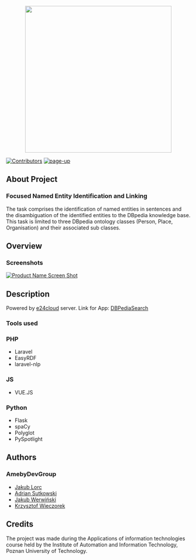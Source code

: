 <p align="center"><img src="https://github.com/KrzychuW/DBPediaSearch/blob/master/logo.svg" width="400"></p>

[![Contributors][contributors-shield]][contributors-url]
[![page-up][page-up-shields]][page-up-url]
## About Project 

### Focused Named Entity Identification and Linking

The task comprises the identification of named entities in sentences and the disambiguation of the identified entities to the DBpedia knowledge base. This task is limited to three DBpedia ontology classes (Person, Place, Organisation) and their associated sub classes.


## Overview 
### Screenshots
[![Product Name Screen Shot][product-screenshot]](https://dbpsearch.online/)

## Description
Powered by <a href="https://www.e24cloud.com/">e24cloud</a> server. 
Link for App: <a href="https://dbpsearch.online/">DBPediaSearch</a> 
### Tools used

### PHP
- Laravel
- EasyRDF
- laravel-nlp

### JS
- VUE.JS

### Python
- Flask
- spaCy 
- Polyglot
- PySpotlight


## Authors 

### AmebyDevGroup 
- <a href="https://github.com/jlorc">Jakub Lorc</a>
- <a href="https://github.com/Dens0">Adrian Sutkowski</a>
- <a href="https://github.com/WerVa">Jakub Werwiński</a>
- <a href="https://github.com/KrzychuW">Krzysztof Wieczorek</a>



## Credits

The project was made during the Applications of information technologies course held by the Institute of Automation and Information Technology, Poznan University of Technology.



<!-- MARKDOWN LINKS & IMAGES -->
[product-screenshot]: images/screenshot.png
[contributors-shield]: https://img.shields.io/github/contributors/KrzychuW/DBPediaSearch
[contributors-url]: https://github.com/KrzychuW/DBPediaSearch/graphs/contributors
[page-up-shields]: https://img.shields.io/website?url=https%3A%2F%2Fwww.dbpsearch.online%2F
[page-up-url]: https://www.gamefly.pl/
